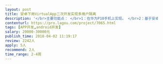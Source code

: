 ```yaml
---                
layout: post       
title: 安卓下用VirtualApp二次开发实现多用户隔离           
description: '</br>主要功能点： </br>1：在华为P10手机上实现。 </br>2：基于安卓多用户技术做。 </br>3：能做到支持添加多个用户（注：目前我方已知Google官方支持的最大用户数为4个（包括机主））。 </br>4：新添加的用户系统中有独立的VPN配置（可基于独立的App实现）。 </br>5：除机主用户外，新添加的用户系统只能通过VPN交换网络数据，VPN可手动或自动连接。 </br>6：退出一个新添加的用户系统时需要断开当前VPN连接。 </br>7：每个用户系统中应用系统获取到的手机标识信息均不相同且提供手动配置选项。（手机标识信息至少应该包括设备名称、手机型号、Android版本、IMEI、MEID、SN号、MAC地址等）。</br></br>要求 </br>在开源如，VirtualApp，等的基础上，二次开发。</br>'     
contenturl: https://pro.lagou.com/project/7065.html      
tags: [APP开发,android开发]            
salary: 20000-30000元          
publish_time: 2018-04-02 11:19:17         
review: 2242人                   
apply: 5人                   
recommend: 2人                   
time_range: 2-4周              
---                 
```

